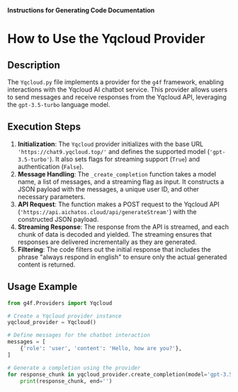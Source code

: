 **Instructions for Generating Code Documentation**

How to Use the Yqcloud Provider
=========================================================================================

Description
-------------------------
The `Yqcloud.py` file implements a provider for the `g4f` framework, enabling interactions with the Yqcloud AI chatbot service. This provider allows users to send messages and receive responses from the Yqcloud API, leveraging the `gpt-3.5-turbo` language model.

Execution Steps
-------------------------
1. **Initialization**: The `Yqcloud` provider initializes with the base URL `'https://chat9.yqcloud.top/'` and defines the supported model (`'gpt-3.5-turbo'`). It also sets flags for streaming support (`True`) and authentication (`False`).
2. **Message Handling**: The `_create_completion` function takes a model name, a list of messages, and a streaming flag as input. It constructs a JSON payload with the messages, a unique user ID, and other necessary parameters.
3. **API Request**: The function makes a POST request to the Yqcloud API (`'https://api.aichatos.cloud/api/generateStream'`) with the constructed JSON payload.
4. **Streaming Response**: The response from the API is streamed, and each chunk of data is decoded and yielded. The streaming ensures that responses are delivered incrementally as they are generated.
5. **Filtering**: The code filters out the initial response that includes the phrase "always respond in english" to ensure only the actual generated content is returned.

Usage Example
-------------------------
```python
from g4f.Providers import Yqcloud

# Create a Yqcloud provider instance
yqcloud_provider = Yqcloud()

# Define messages for the chatbot interaction
messages = [
    {'role': 'user', 'content': 'Hello, how are you?'},
]

# Generate a completion using the provider
for response_chunk in yqcloud_provider.create_completion(model='gpt-3.5-turbo', messages=messages, stream=True):
    print(response_chunk, end='')
```

```python